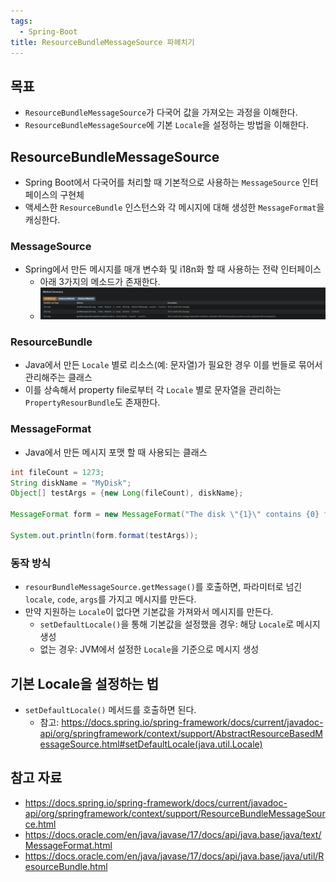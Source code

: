 ```yaml
---
tags:
  - Spring-Boot
title: ResourceBundleMessageSource 파헤치기
---
```



## 목표

- `ResourceBundleMessageSource`가 다국어 값을 가져오는 과정을 이해한다.
- `ResourceBundleMessageSource`에 기본 `Locale`을 설정하는 방법을 이해한다.

## ResourceBundleMessageSource

- Spring Boot에서 다국어를 처리할 때 기본적으로 사용하는 `MessageSource` 인터페이스의 구현체
- 액세스한 `ResourceBundle` 인스턴스와 각 메시지에 대해 생성한 `MessageFormat`을 캐싱한다.

### MessageSource

- Spring에서 만든 메시지를 매개 변수화 및 i18n화 할 때 사용하는 전략 인터페이스
	- 아래 3가지의 메소드가 존재한다.
	- ![](assets/Pasted%20image%2020231018201042.png)

### ResourceBundle

- Java에서 만든 `Locale` 별로 리소스(예: 문자열)가 필요한 경우 이를 번들로 묶어서 관리해주는 클래스
- 이를 상속해서 property file로부터 각 `Locale` 별로 문자열을 관리하는 `PropertyResourBundle`도 존재한다.

### MessageFormat

- Java에서 만든 메시지 포맷 할 때 사용되는 클래스

```java
int fileCount = 1273;
String diskName = "MyDisk";
Object[] testArgs = {new Long(fileCount), diskName};

MessageFormat form = new MessageFormat("The disk \"{1}\" contains {0} file(s).");

System.out.println(form.format(testArgs));
```

### 동작 방식

- `resourBundleMessageSource.getMessage()`를 호출하면, 파라미터로 넘긴 `locale`, `code`, `args`를 가지고 메시지를 만든다.
- 만약 지원하는 `Locale`이 없다면 기본값을 가져와서 메시지를 만든다.
	- `setDefaultLocale()`을 통해 기본값을 설정했을 경우: 해당 `Locale`로 메시지 생성
	- 없는 경우: JVM에서 설정한 `Locale`을 기준으로 메시지 생성

## 기본 Locale을 설정하는 법

- `setDefaultLocale()` 메서드를 호출하면 된다.
	- 참고: https://docs.spring.io/spring-framework/docs/current/javadoc-api/org/springframework/context/support/AbstractResourceBasedMessageSource.html#setDefaultLocale(java.util.Locale)

## 참고 자료

- https://docs.spring.io/spring-framework/docs/current/javadoc-api/org/springframework/context/support/ResourceBundleMessageSource.html
- https://docs.oracle.com/en/java/javase/17/docs/api/java.base/java/text/MessageFormat.html
- https://docs.oracle.com/en/java/javase/17/docs/api/java.base/java/util/ResourceBundle.html

